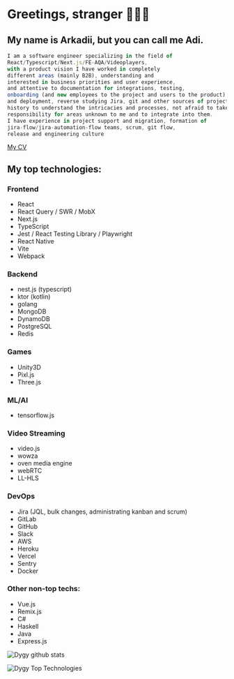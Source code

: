 # Greetings, stranger 🕵🏻‍♂️
## My name is Arkadii, but you can call me Adi.

```typescript
I am a software engineer specializing in the field of 
React/Typescript/Next.js/FE-AQA/Videoplayers, 
with a product vision I have worked in completely 
different areas (mainly B2B), understanding and 
interested in business priorities and user experience, 
and attentive to documentation for integrations, testing, 
onboarding (and new employees to the project and users to the product) 
and deployment, reverse studying Jira, git and other sources of project 
history to understand the intricacies and processes, not afraid to take 
responsibility for areas unknown to me and to integrate into them.
I have experience in project support and migration, formation of 
jira-flow/jira-automation-flow teams, scrum, git flow, 
release and engineering culture
```

[My CV](CV.pdf)

## My top technologies:
### Frontend
* React
* React Query / SWR / MobX
* Next.js
* TypeScript
* Jest / React Testing Library / Playwright
* React Native
* Vite
* Webpack
### Backend
* nest.js (typescript)
* ktor (kotlin)
* golang
* MongoDB
* DynamoDB
* PostgreSQL
* Redis
### Games
* Unity3D
* Pixl.js
* Three.js
### ML/AI
* tensorflow.js
### Video Streaming
* video.js
* wowza
* oven media engine
* webRTC
* LL-HLS
### DevOps
* Jira (JQL, bulk changes, administrating kanban and scrum)
* GitLab
* GitHub
* Slack
* AWS
* Heroku
* Vercel
* Sentry
* Docker
### Other non-top techs:
* Vue.js
* Remix.js
* C#
* Haskell
* Java
* Express.js

![Dygy github stats](https://github-readme-stats.vercel.app/api?username=dygy&show_icons=true)

![Dygy Top Technologies](https://github-readme-stats.vercel.app/api/top-langs/?username=dygy&layout=compact)
